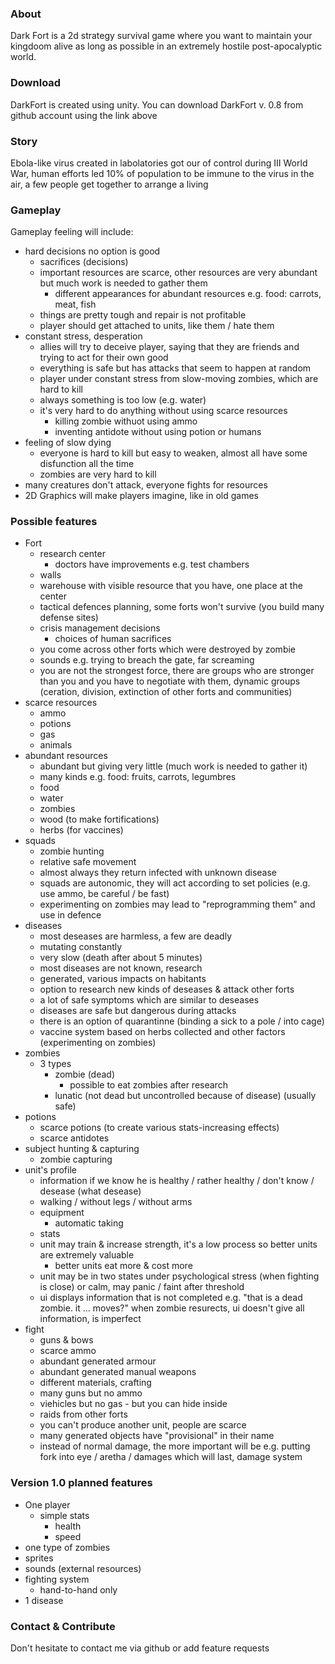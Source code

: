 ### About
Dark Fort is a 2d strategy survival game where you want to maintain your kingdoom alive as long as possible in an extremely hostile post-apocalyptic world. 

### Download
DarkFort is created using unity.
You can download DarkFort v. 0.8 from github account using the link above

### Story
Ebola-like virus created in labolatories got our of control during III World War, human efforts led 10% of population to be immune to the virus in the air, a few people get together to arrange a living

### Gameplay
Gameplay feeling will include:
* hard decisions no option is good
    * sacrifices (decisions)
    * important resources are scarce, other resources are very abundant but much work is needed to gather them
        * different appearances for abundant resources e.g. food: carrots, meat, fish
    * things are pretty tough and repair is not profitable
    * player should get attached to units, like them / hate them
* constant stress, desperation
   * allies will try to deceive player, saying that they are friends and trying to act for their own good
   * everything is safe but has attacks that seem to happen at random
    * player under constant stress from slow-moving zombies, which are hard to kill
    * always something is too low (e.g. water)
    * it's very hard to do anything without using scarce resources
        * killing zombie withuot using ammo
        * inventing antidote without using potion or humans
* feeling of slow dying
    * everyone is hard to kill but easy to weaken, almost all have some disfunction all the time
    * zombies are very hard to kill
* many creatures don't attack, everyone fights for resources
* 2D Graphics will make players imagine, like in old games

### Possible features
- Fort
    - research center
        - doctors have improvements e.g. test chambers
    - walls
    - warehouse with visible resource that you have, one place at the center
    - tactical defences planning, some forts won't survive (you build many defense sites)
    - crisis management decisions
        - choices of human sacrifices
    - you come across other forts which were destroyed by zombie
    - sounds e.g. trying to breach the gate, far screaming
    - you are not the strongest force, there are groups who are stronger than you and you have to negotiate with them, dynamic groups (ceration, division, extinction of other forts and communities)
- scarce resources
    - ammo
    - potions
    - gas
    - animals
- abundant resources
   - abundant but giving very little (much work is needed to gather it)
   - many kinds e.g. food: fruits, carrots, legumbres
    - food
    - water
    - zombies
    - wood (to make fortifications)
    - herbs (for vaccines)
- squads
    - zombie hunting
    - relative safe movement
    - almost always they return infected with unknown disease
    - squads are autonomic, they will act according to set policies (e.g. use ammo, be careful / be fast)
    - experimenting on zombies may lead to "reprogramming them" and use in defence
- diseases
    - most deseases are harmless, a few are deadly
    - mutating constantly
    - very slow (death after about 5 minutes)
    - most diseases are not known, research
    - generated, various impacts on habitants
    - option to research new kinds of deseases & attack other forts
    - a lot of safe symptoms which are similar to deseases
    - diseases are safe but dangerous during attacks
    - there is an option of quarantinne (binding a sick to a pole / into cage)
    - vaccine system based on herbs collected and other factors (experimenting on zombies)
- zombies 
    - 3 types
       - zombie (dead)
          - possible to eat zombies after research
       - lunatic (not dead but uncontrolled because of disease) (usually safe)
- potions
     - scarce potions (to create various stats-increasing effects)
     - scarce antidotes
- subject hunting & capturing
    - zombie capturing
- unit's profile
    - information if we know he is healthy / rather healthy / don't know / desease (what desease)
    - walking / without legs / without arms
    - equipment
       - automatic taking
    - stats
    - unit may train & increase strength, it's a low process so better units are extremely valuable
      - better units eat more & cost more
    - unit may be in two states under psychological stress (when fighting is close) or calm, may panic / faint after threshold
    - ui displays information that is not completed e.g. "that is a dead zombie. it ... moves?" when zombie resurects, ui doesn't give all information, is imperfect
 - fight
    - guns & bows
    - scarce ammo
    - abundant generated armour
    - abundant generated manual weapons
    - different materials, crafting
    - many guns but no ammo
    - viehicles but no gas - but you can hide inside
    - raids from other forts
    - you can't produce another unit, people are scarce
    - many generated objects have "provisional" in their name
    - instead of normal damage, the more important will be e.g. putting fork into eye / aretha / damages which will last, damage system

### Version 1.0 planned features
- One player    
    - simple stats
        - health
        - speed
- one type of zombies
- sprites
- sounds (external resources)
- fighting system
    - hand-to-hand only
- 1 disease

### Contact & Contribute
Don't hesitate to contact me via github or add feature requests
